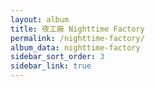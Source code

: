 ```yaml
---
layout: album
title: 夜工廠 Nighttime Factory
permalink: /nighttime-factory/
album_data: nighttime-factory
sidebar_sort_order: 3
sidebar_link: true
---
```


